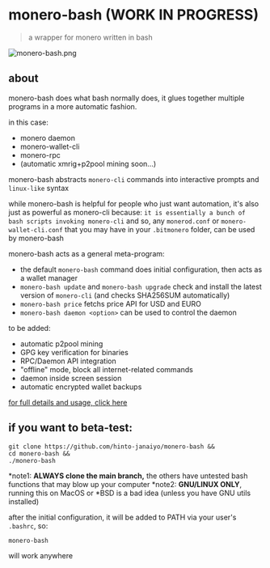 # monero-bash (WORK IN PROGRESS)
>a wrapper for monero written in bash

![monero-bash.png](https://i.ibb.co/x8zcf7p/monero-bash.png)

## about
monero-bash does what bash normally does, it glues together multiple programs in a more automatic fashion.

in this case:
* monero daemon
* monero-wallet-cli
* monero-rpc
* (automatic xmrig+p2pool mining soon...)

monero-bash abstracts `monero-cli` commands into interactive prompts and `linux-like` syntax

while monero-bash is helpful for people who just want automation, it's also just as powerful as monero-cli because:
`it is essentially a bunch of bash scripts invoking monero-cli`
and so, any `monerod.conf` or `monero-wallet-cli.conf` that you may have in your `.bitmonero` folder, can be used by monero-bash

monero-bash acts as a general meta-program:
* the default `monero-bash` command does initial configuration, then acts as a wallet manager
* `monero-bash update` and `monero-bash upgrade` check and install the latest version of `monero-cli` (and checks SHA256SUM automatically)
* `monero-bash price` fetchs price API for USD and EURO
* `monero-bash daemon <option>` can be used to control the daemon

to be added:
* automatic p2pool mining
* GPG key verification for binaries
* RPC/Daemon API integration
* "offline" mode, block all internet-related commands
* daemon inside screen session
* automatic encrypted wallet backups

[for full details and usage, click here](https://github.com/hinto-janaiyo/monero-bash/blob/main/docs/help.md)

## if you want to beta-test:
```
git clone https://github.com/hinto-janaiyo/monero-bash &&
cd monero-bash &&
./monero-bash
```
*note1: **ALWAYS clone the main branch,** the others have untested bash functions that may blow up your computer
*note2: **GNU/LINUX ONLY**, running this on MacOS or *BSD is a bad idea (unless you have GNU utils installed)

after the initial configuration, it will be added to PATH via your user's `.bashrc`, so:
```
monero-bash
```
will work anywhere
